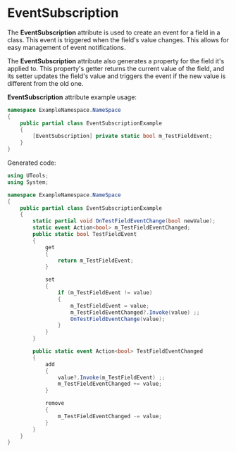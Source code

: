 # EventSubscription

The **EventSubscription** attribute is used to create an event for a field in a class. 
This event is triggered when the field's value changes. 
This allows for easy management of event notifications. 

The **EventSubscription** attribute also generates a property for the field it's applied to. 
This property's getter returns the current value of the field, 
and its setter updates the field's value and triggers the event if the new value is different from the old one.

**EventSubscription** attribute example usage:
```C#
namespace ExampleNamespace.NameSpace
{
    public partial class EventSubscriptionExample
    {
        [EventSubscription] private static bool m_TestFieldEvent;
    }
}
```

Generated code:
```C#
using UTools;
using System;

namespace ExampleNamespace.NameSpace
{
    public partial class EventSubscriptionExample
    {
        static partial void OnTestFieldEventChange(bool newValue);
        static event Action<bool> m_TestFieldEventChanged;
        public static bool TestFieldEvent
        {
            get
            {
                return m_TestFieldEvent;
            }

            set
            {
                if (m_TestFieldEvent != value)
                {
                    m_TestFieldEvent = value;
                    m_TestFieldEventChanged?.Invoke(value) ;;
                    OnTestFieldEventChange(value);
                }
            }
        }

        public static event Action<bool> TestFieldEventChanged
        {
            add
            {
                value?.Invoke(m_TestFieldEvent) ;;
                m_TestFieldEventChanged += value;
            }

            remove
            {
                m_TestFieldEventChanged -= value;
            }
        }
    }
}
```
